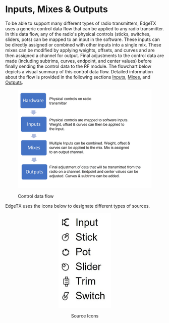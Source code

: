 # Inputs, Mixes & Outputs

To be able to support many different types of radio transmitters, EdgeTX uses a generic control data flow that can be applied to any radio transmitter. In this data flow, any of the radio's physical controls (sticks, switches, sliders, pots) can be mapped to an input in the software. These inputs can be directly assigned or combined with other inputs into a single mix. These mixes can be modified by applying weights, offsets, and curves and are then assigned a channel for output. Final adjustments to the control data are made (including subtrims, curves, endpoint, and center values) before finally sending the control data to the RF module. The flowchart below depicts a visual summary of this control data flow. Detailed information about the flow is provided in the following sections [Inputs](mixes.md), [Mixes](mixes.md), and [Outputs](outputs.md).

<figure><img src="../../../.gitbook/assets/inputflow.jpg" alt=""><figcaption><p>Control data flow</p></figcaption></figure>

EdgeTX uses the icons below to designate different types of sources.&#x20;

<div align="center">

<figure><img src="../../../.gitbook/assets/inputicons.jpg" alt=""><figcaption><p>Source Icons</p></figcaption></figure>

</div>
